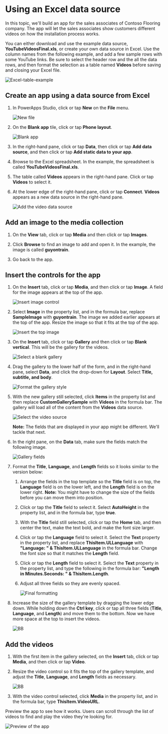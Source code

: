 <properties
   pageTitle="Create an app using an Excel data source | Microsoft PowerApps"
   description="Create an app using an Excel data source"
   services=""
   suite="powerapps"
   documentationCenter="na"
   authors="v-subohe"
   manager="anneta"
   editor=""
   tags=""
   featuredVideoId=""
   courseDuration=""/>

<tags
   ms.service="powerapps"
   ms.devlang="na"
   ms.topic="get-started-article"
   ms.tgt_pltfrm="na"
   ms.workload="na"
   ms.date="08/07/2017"
   ms.author="v-subohe"/>

# Using an Excel data source
In this topic, we'll build an app for the sales associates of Contoso Flooring company. The app will let the sales associates show customers different videos on how the installation process works.

You can either download and use the example data source, **YouTubeVideosFinal.xls**, or create your own data source in Excel. Use the column names from the following example, and add a few sample rows with some YouTube links. Be sure to select the header row and the all the data rows, and then format the selection as a table named **Videos** before saving and closing your Excel file. 

![Excel-table-example](./media/learning-create-app-excel-data-source/excel-example.png)

## Create an app using a data source from Excel ##
1. In PowerApps Studio, click or tap **New** on the **File** menu.

   ![New file](./media/learning-create-app-excel-data-source/file-new.png)

1. On the **Blank app** tile, click or tap **Phone layout**.

   ![Blank app](./media/learning-create-app-excel-data-source/blank-app.png)

1. In the right-hand pane, click or tap **Data**, then click or tap **Add data source**, and then click or tap **Add static data to your app**.

1. Browse to the Excel spreadsheet. In the example, the spreadsheet is called **YouTubeVideosFinal.xls**.

1. The table called **Videos** appears in the right-hand pane. Click or tap **Videos** to select it.

1. At the lower edge of the right-hand pane, click or tap **Connect**. **Videos** appears as a new data source in the right-hand pane.

   ![Add the video data source](./media/learning-create-app-excel-data-source/add-data-source.png)

## Add an image to the media collection
1. On the **View** tab, click or tap **Media** and then click or tap **Images**.

1. Click **Browse** to find an image to add and open it. In the example, the image is called **guyontrain**.

1. Go back to the app.

## Insert the controls for the app 
1. On the **Insert** tab, click or tap **Media**, and then click or tap **Image**.  A field for the image appears at the top of the app.

   ![Insert image control](./media/learning-create-app-excel-data-source/insert-media-image.png)
 

1. Select **Image** in the property list, and in the formula bar, replace **SampleImage** with **guyontrain**. The image we added earlier appears at the top of the app. Resize the image so that it fits at the top of the app.

   ![Insert the top image](./media/learning-create-app-excel-data-source/select-image.png)

1. On the **Insert** tab, click or tap **Gallery** and then click or tap **Blank vertical**. This will be the gallery for the videos.

   ![Select a blank gallery](./media/learning-create-app-excel-data-source/select-gallery.png)

1. Drag the gallery to the lower half of the form, and in the right-hand pane, select **Data**, and click the drop-down for **Layout**. Select **Title, subtitle, and body**.

   ![Format the gallery style](./media/learning-create-app-excel-data-source/format-gallery.png)

1. With the new gallery still selected, click **Items** in the property list and then replace **CustomGallerySample** with **Videos** in the formula bar. The gallery will load all of the content from the **Videos** data source.

   ![Select the video source](./media/learning-create-app-excel-data-source/select-video.png)

   **Note:** The fields that are displayed in your app might be different. We'll tackle that next.

1. In the right pane, on the **Data** tab, make sure the fields match the following image.
    
    ![Gallery fields](./media/learning-create-app-excel-data-source/change-fields.png)

1. Format the **Title**, **Language**, and **Length** fields so it looks similar to the version below:

   1. Arrange the fields in the top template so the **Title** field is on top, the **Language** field is on the lower left, and the **Length** field is on the lower right. **Note:** You might have to change the size of the fields before you can move them into position. 

    1. Click or tap the **Title** field to select it. Select **AutoHeight** in the property list, and in the formula bar, type **true**.

    1. With the **Title** field still selected, click or tap the **Home** tab, and then center the text, make the text bold, and make the font size larger.

    1. Click or tap the **Language** field to select it. Select the **Text** property in the property list, and replace **ThisItem.ULLanguage** with **"Language: " & ThisItem.ULLanguage** in the formula bar. Change the font size so that it matches the **Length** field.

    1. Click or tap the **Length** field to select it. Select the **Text** property in the property list, and type the following in the formula bar:
    **"Length in Minutes.Seconds: " & ThisItem.Length**. 

    1. Adjust all three fields so they are evenly spaced. 

       ![Final formatting](./media/learning-create-app-excel-data-source/gallery-formatted.png)

1. Increase the size of the gallery template by dragging the lower edge down. While holding down the **Ctrl key**, click or tap all three fields (**Title**, **Language**, and **Length**) and move them to the bottom. Now we have more space at the top to insert the videos.

    ![BB](./media/learning-create-app-excel-data-source/expand-gallery-template.png)


## Add the videos ##
1. With the first item in the gallery selected, on the **Insert** tab, click or tap **Media**, and then click or tap **Video**.

1. Resize the video control so it fits the top of the gallery template, and adjust the **Title**, **Language**, and **Length** fields as necessary. 

    ![BB](./media/learning-create-app-excel-data-source/adjust-video.png)

1. With the video control selected, click **Media** in the property list, and in the formula bar, type **ThisItem.VideoURL**.

Preview the app to see how it works. Users can scroll through the list of videos to find and play the video they're looking for.

![Preview of the app](./media/learning-create-app-excel-data-source/app-preview.png)